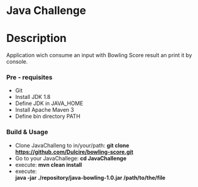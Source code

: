 # Java Challenge

# Description
Application wich consume an input with Bowling Score result an print it by console.

### Pre - requisites ###

* Git
* Install JDK 1.8
* Define JDK in JAVA_HOME
* Install Apache Maven 3
* Define bin directory PATH

### Build & Usage ###

* Clone JavaChalleng to in/your/path:
		**git clone https://github.com/Dulcire/bowling-score.git**
* Go to your JavaChallege: 
		**cd JavaChallenge**
* execute: 
		**mvn clean install**
* execute:  
		**java -jar ./repository/java-bowling-1.0.jar /path/to/the/file**

